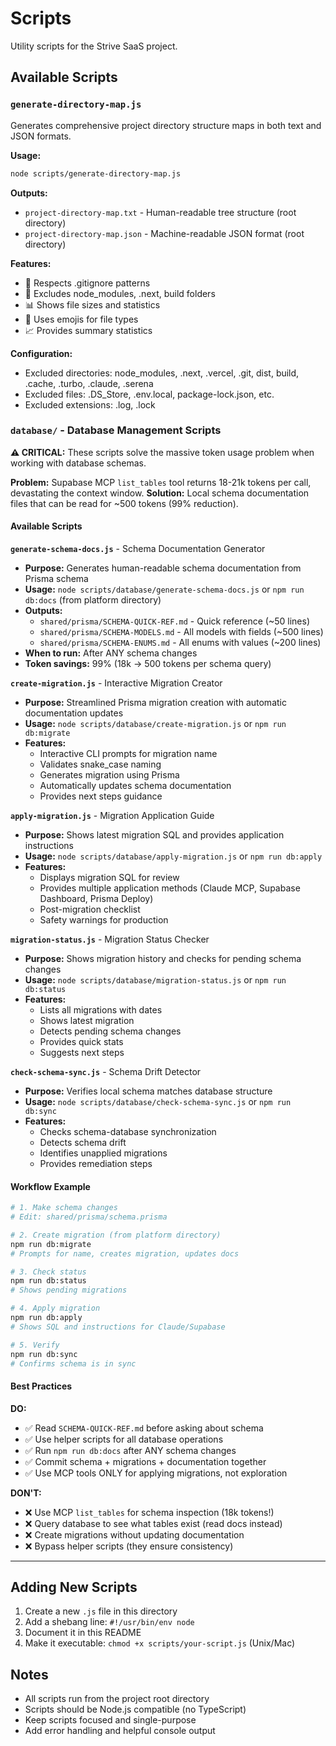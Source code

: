 # Scripts

Utility scripts for the Strive SaaS project.

## Available Scripts

### `generate-directory-map.js`

Generates comprehensive project directory structure maps in both text and JSON formats.

**Usage:**
```bash
node scripts/generate-directory-map.js
```

**Outputs:**
- `project-directory-map.txt` - Human-readable tree structure (root directory)
- `project-directory-map.json` - Machine-readable JSON format (root directory)

**Features:**
- 📁 Respects .gitignore patterns
- 🚫 Excludes node_modules, .next, build folders
- 📊 Shows file sizes and statistics
- 🎨 Uses emojis for file types
- 📈 Provides summary statistics

**Configuration:**
- Excluded directories: node_modules, .next, .vercel, .git, dist, build, .cache, .turbo, .claude, .serena
- Excluded files: .DS_Store, .env.local, package-lock.json, etc.
- Excluded extensions: .log, .lock

### `database/` - Database Management Scripts

**⚠️ CRITICAL:** These scripts solve the massive token usage problem when working with database schemas.

**Problem:** Supabase MCP `list_tables` tool returns 18-21k tokens per call, devastating the context window.
**Solution:** Local schema documentation files that can be read for ~500 tokens (99% reduction).

#### Available Scripts

**`generate-schema-docs.js`** - Schema Documentation Generator
- **Purpose:** Generates human-readable schema documentation from Prisma schema
- **Usage:** `node scripts/database/generate-schema-docs.js` or `npm run db:docs` (from platform directory)
- **Outputs:**
  - `shared/prisma/SCHEMA-QUICK-REF.md` - Quick reference (~50 lines)
  - `shared/prisma/SCHEMA-MODELS.md` - All models with fields (~500 lines)
  - `shared/prisma/SCHEMA-ENUMS.md` - All enums with values (~200 lines)
- **When to run:** After ANY schema changes
- **Token savings:** 99% (18k → 500 tokens per schema query)

**`create-migration.js`** - Interactive Migration Creator
- **Purpose:** Streamlined Prisma migration creation with automatic documentation updates
- **Usage:** `node scripts/database/create-migration.js` or `npm run db:migrate`
- **Features:**
  - Interactive CLI prompts for migration name
  - Validates snake_case naming
  - Generates migration using Prisma
  - Automatically updates schema documentation
  - Provides next steps guidance

**`apply-migration.js`** - Migration Application Guide
- **Purpose:** Shows latest migration SQL and provides application instructions
- **Usage:** `node scripts/database/apply-migration.js` or `npm run db:apply`
- **Features:**
  - Displays migration SQL for review
  - Provides multiple application methods (Claude MCP, Supabase Dashboard, Prisma Deploy)
  - Post-migration checklist
  - Safety warnings for production

**`migration-status.js`** - Migration Status Checker
- **Purpose:** Shows migration history and checks for pending schema changes
- **Usage:** `node scripts/database/migration-status.js` or `npm run db:status`
- **Features:**
  - Lists all migrations with dates
  - Shows latest migration
  - Detects pending schema changes
  - Provides quick stats
  - Suggests next steps

**`check-schema-sync.js`** - Schema Drift Detector
- **Purpose:** Verifies local schema matches database structure
- **Usage:** `node scripts/database/check-schema-sync.js` or `npm run db:sync`
- **Features:**
  - Checks schema-database synchronization
  - Detects schema drift
  - Identifies unapplied migrations
  - Provides remediation steps

#### Workflow Example

```bash
# 1. Make schema changes
# Edit: shared/prisma/schema.prisma

# 2. Create migration (from platform directory)
npm run db:migrate
# Prompts for name, creates migration, updates docs

# 3. Check status
npm run db:status
# Shows pending migrations

# 4. Apply migration
npm run db:apply
# Shows SQL and instructions for Claude/Supabase

# 5. Verify
npm run db:sync
# Confirms schema is in sync
```

#### Best Practices

**DO:**
- ✅ Read `SCHEMA-QUICK-REF.md` before asking about schema
- ✅ Use helper scripts for all database operations
- ✅ Run `npm run db:docs` after ANY schema changes
- ✅ Commit schema + migrations + documentation together
- ✅ Use MCP tools ONLY for applying migrations, not exploration

**DON'T:**
- ❌ Use MCP `list_tables` for schema inspection (18k tokens!)
- ❌ Query database to see what tables exist (read docs instead)
- ❌ Create migrations without updating documentation
- ❌ Bypass helper scripts (they ensure consistency)

---

## Adding New Scripts

1. Create a new `.js` file in this directory
2. Add a shebang line: `#!/usr/bin/env node`
3. Document it in this README
4. Make it executable: `chmod +x scripts/your-script.js` (Unix/Mac)

## Notes

- All scripts run from the project root directory
- Scripts should be Node.js compatible (no TypeScript)
- Keep scripts focused and single-purpose
- Add error handling and helpful console output

